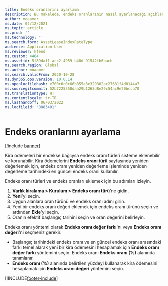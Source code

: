 ```yaml
---
title: Endeks oranlarını ayarlama
description: Bu makalede, endeks oranlarının nasıl ayarlanacağı açıklanmaktadır. Kuruluşunuz, kira ödeme tutarlarını bir endeks oranları kümesiyle ilişkilendiriyorsa endeks oranları gereklidir.
author: moaamer
ms.date: 04/12/2021
ms.topic: article
ms.prod: ''
ms.technology: ''
ms.search.form: AssetLeaseIndexRateType
audience: Application User
ms.reviewer: kfend
ms.custom: 4464
ms.assetid: 5f89daf1-acc2-4959-b48d-91542fb6bacb
ms.search.region: Global
ms.author: moaamer
ms.search.validFrom: 2020-10-28
ms.dyn365.ops.version: 10.0.14
ms.openlocfilehash: e700c6c0c66b855a3e329302ac27681f4d0144a7
ms.sourcegitcommit: 52b7225350daa29b1263d8e29c54ac9e20bcca70
ms.translationtype: HT
ms.contentlocale: tr-TR
ms.lasthandoff: 06/03/2022
ms.locfileid: "8883401"
---
```

# <a name="set-up-index-rates"></a>Endeks oranlarını ayarlama

[!include [banner](../includes/banner.md)]

Kira ödemeleri bir endekse bağlıysa endeks oranı türleri sisteme eklenebilir ve korunabilir. Kira ödemelerini **Endeks oranı türü** sayfasında yeniden değerlemek için, endeks oranı yeniden değerleme işleminde yeniden değerleme tarihindeki en güncel endeks oranı kullanılır.

Endeks oranı türleri ve endeks oranları eklemek için bu adımları izleyin.

1. **Varlık kiralama \> Kurulum \> Endeks oranı türü**'ne gidin.
2. **Yeni**'yi seçin.
3. Uygun alanlara oran türünü ve endeks oranı adını girin.
4. Yeni bir endeks oranı değeri eklemek için endeks oranı türünü seçin ve ardından **Ekle**'yi seçin.
5. Oranın efektif başlangıç tarihini seçin ve oran değerini belirleyin.

Endeks oranı yöntemi olarak **Endeks oranı değer farkı**'nı veya **Endeks oranı değeri**'ni seçmeniz gerekir.

- Başlangıç tarihindeki endeks oranı ve en güncel endeks oranı arasındaki farkı temel alarak yeni bir kira ödemesini hesaplamak için **Endeks oranı değer farkı** yöntemini seçin. Endeks oranı **Endeks oranı (%)** alanında tanımlanır.
- **Endeks oranı (%)** alanında belirtilen yüzdeyi kullanarak kira ödemesini hesaplamak için **Endeks oranı değeri** yöntemini seçin.


[!INCLUDE[footer-include](../../includes/footer-banner.md)]
